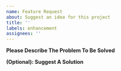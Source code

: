 ```yaml
---
name: Feature Request
about: Suggest an idea for this project
title: ''
labels: enhancement
assignees: ''
---
```


**Please Describe The Problem To Be Solved**

<!--
(Please present a concise description of the problem to be addressed by this feature request.)
-->

**(Optional): Suggest A Solution**

<!--
(Please describe your preferred solution to the problem. Include an example of the public facing API so it can be discussed)
-->
